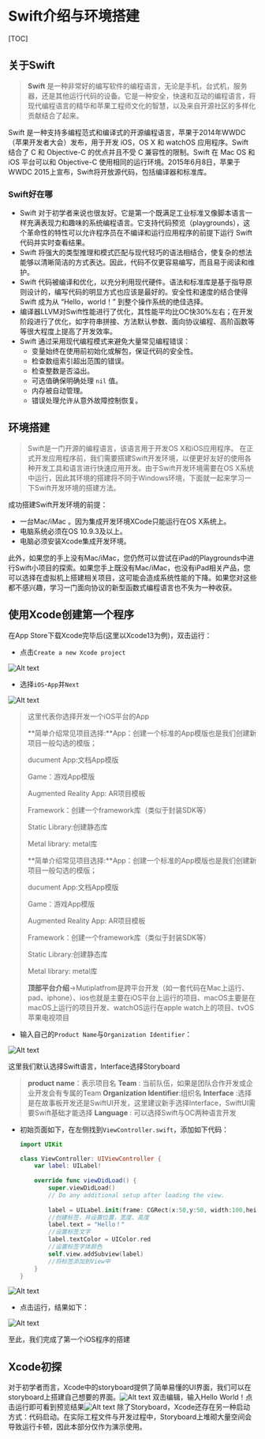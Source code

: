 # Swift介绍与环境搭建
[TOC]

## 关于Swift

> **Swift** 是一种非常好的编写软件的编程语言，无论是手机，台式机，服务器，还是其他运行代码的设备。它是一种安全，快速和互动的编程语言，将现代编程语言的精华和苹果工程师文化的智慧，以及来自开源社区的多样化贡献结合了起来。

Swift 是一种支持多编程范式和编译式的开源编程语言，苹果于2014年WWDC（苹果开发者大会）发布，用于开发 iOS，OS X 和 watchOS 应用程序。Swift 结合了 C 和 Objective-C 的优点并且不受 C 兼容性的限制。Swift 在 Mac OS 和 iOS 平台可以和 Objective-C 使用相同的运行环境。2015年6月8日，苹果于WWDC 2015上宣布，Swift将开放源代码，包括编译器和标准库。
### Swift好在哪
- Swift 对于初学者来说也很友好。它是第一个既满足工业标准又像脚本语言一样充满表现力和趣味的系统编程语言。它支持代码预览（playgrounds），这个革命性的特性可以允许程序员在不编译和运行应用程序的前提下运行 Swift 代码并实时查看结果。
- Swift 将强大的类型推理和模式匹配与现代轻巧的语法相结合，使复杂的想法能够以清晰简洁的方式表达。因此，代码不仅更容易编写，而且易于阅读和维护。
- Swift 代码被编译和优化，以充分利用现代硬件。语法和标准库是基于指导原则设计的，编写代码的明显方式也应该是最好的。安全性和速度的结合使得 Swift 成为从 “Hello，world！” 到整个操作系统的绝佳选择。
- 编译器LLVM对Swift性能进行了优化，其性能平均比OC快30%左右；在开发阶段进行了优化，如字符串拼接、方法默认参数、面向协议编程、高阶函数等等很大程度上提高了开发效率。
- Swift 通过采用现代编程模式来避免大量常见编程错误：
	- 变量始终在使用前初始化或解包，保证代码的安全性。
	- 检查数组索引超出范围的错误。
	- 检查整数是否溢出。
	- 可选值确保明确处理 `nil` 值。
	- 内存被自动管理。
	- 错误处理允许从意外故障控制恢复。

## 环境搭建
>  Swift是一门开源的编程语言，该语言用于开发OS X和iOS应用程序。
>  在正式开发应用程序前，我们需要搭建Swift开发环境，以便更好友好的使用各种开发工具和语言进行快速应用开发。由于Swift开发环境需要在OS X系统中运行，因此其环境的搭建将不同于Windows环境，下面就一起来学习一下Swift开发环境的搭建方法。

成功搭建Swift开发环境的前提：
- 一台Mac/iMac 。因为集成开发环境XCode只能运行在OS X系统上。
- 电脑系统必须在OS 10.9.3及以上。
- 电脑必须安装Xcode集成开发环境。

此外，如果您的手上没有Mac/iMac，您仍然可以尝试在iPad的Playgrounds中进行Swift小项目的探索。如果您手上既没有Mac/iMac，也没有iPad相关产品，您可以选择在虚拟机上搭建相关项目，这可能会造成系统性能的下降。如果您对这些都不感兴趣，学习一门面向协议的新型函数式编程语言也不失为一种收获。

## 使用Xcode创建第一个程序

在App Store下载Xcode完毕后(这里以Xcode13为例)，双击运行：

- 点击`Create a new Xcode project`

![Alt text](./images/1637228746939.png)

- 选择`iOS`-`App`并`Next`

![Alt text](./images/1637228788344.png)
> 这里代表你选择开发一个iOS平台的App
> 
> **简单介绍常见项目选择:**App：创建一个标准的App模版也是我们创建新项目一般勾选的模版；
> 
> ducument App:文档App模版
> 
> Game：游戏App模版
> 
> Augmented Reality App: AR项目模板
> 
> Framework：创建一个framework库（类似于封装SDK等）
> 
> Static Library:创建静态库
> 
> Metal library: metal库
> 
>
> **简单介绍常见项目选择:**App：创建一个标准的App模版也是我们创建新项目一般勾选的模版；
>
> ducument App:文档App模版
>
> Game：游戏App模版
>
> Augmented Reality App: AR项目模板
>
> Framework：创建一个framework库（类似于封装SDK等）
>
> Static Library:创建静态库
>
> Metal library: metal库
>
> **顶部平台介绍**->Mutiplatfrom是跨平台开发（如一套代码在Mac上运行、pad、iphone）、ios也就是主要在iOS平台上运行的项目、macOS主要是在macOS上运行的项目开发、watchOS运行在apple watch上的项目、tvOS苹果电视项目

- 输入自己的`Product Name`与`Organization Identifier`：

![Alt text](./images/1637230229308.png)

这里我们默认选择Swift语言，Interface选择Storyboard
> **product name**：表示项目名
> **Team** : 当前队伍，如果是团队合作开发或企业开发会有专属的Team
> **Organization Identifier**:组织名
> **Interface** :选择是在故事板开发还是SwiftUI开发，这里建议新手选择Interface，SwiftUI需要Swift基础才能选择
> **Language** : 可以选择Swift与OC两种语言开发

- 初始页面如下，在左侧找到`ViewController.swift`，添加如下代码：

  ```swift
  import UIKit
  
  class ViewController: UIViewController {
      var label: UILabel!
    
      override func viewDidLoad() {
          super.viewDidLoad()
          // Do any additional setup after loading the view.
          
          label = UILabel.init(frame: CGRect(x:50,y:50, width:100,height:30))
          //创建标签，并设置位置，宽度、高度
          label.text = "Hello！"
          //设置标签文字
          label.textColor = UIColor.red
          //设置标签字体颜色
          self.view.addSubview(label)
          //将标签添加到View中
      }
  }
  ```
![Alt text](./images/4.png)

- 点击运行，结果如下：

![Alt text](./images/5.png)

至此，我们完成了第一个iOS程序的搭建

## Xcode初探

对于初学者而言，Xcode中的storyboard提供了简单易懂的UI界面，我们可以在storyboard上搭建自己想要的界面。![Alt text](./images/6.png)
双击编辑，输入Hello World！点击运行即可看到预览结果![Alt text](./images/7.png)
除了Storyboard，Xcode还存在另一种启动方式：代码启动。在实际工程文件与开发过程中，Storyboard上堆砌大量空间会导致运行卡顿，因此本部分仅作为演示使用。
